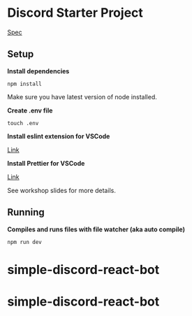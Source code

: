 # Discord Starter Project

[Spec](https://docs.google.com/document/d/1OREw_CRuwECccxXaK1NSCeyY6-8gm-AD4nVGV07pzmU/edit)

## Setup

**Install dependencies**

```
npm install
```

Make sure you have latest version of node installed.

**Create .env file**

```
touch .env
```

**Install eslint extension for VSCode**

[Link](https://marketplace.visualstudio.com/items?itemName=dbaeumer.vscode-eslint)

**Install Prettier for VSCode**

[Link](https://marketplace.visualstudio.com/items?itemName=esbenp.prettier-vscode)

See workshop slides for more details.

## Running

**Compiles and runs files with file watcher (aka auto compile)**

```
npm run dev
```
# simple-discord-react-bot
# simple-discord-react-bot
